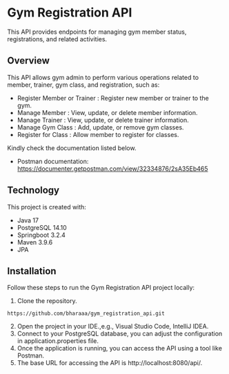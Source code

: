 # Gym Registration API

This API provides endpoints for managing gym member status, registrations, and related activities.

## Overview

This API allows gym admin to perform various operations related to member, trainer, gym class, and registration, such as:
- Register Member or Trainer : Register new member or trainer to the gym.
- Manage Member : View, update, or delete member information.
- Manage Trainer : View, update, or delete trainer information.
- Manage Gym Class : Add, update, or remove gym classes.
- Register for Class : Allow member to register for classes.

Kindly check the documentation listed below.
- Postman documentation: https://documenter.getpostman.com/view/32334876/2sA35Eb465

## Technology
This project is created with:
- Java 17
- PostgreSQL 14.10
- Springboot 3.2.4
- Maven 3.9.6
- JPA

## Installation
Follow these steps to run the Gym Registration API project locally:
1. Clone the repository.
```shell
https://github.com/bharaaa/gym_registration_api.git
```
2. Open the project in your IDE.,e.g., Visual Studio Code, IntelliJ IDEA.
3. Connect to your PostgreSQL database, you can adjust the configuration in application.properties file.
4. Once the application is running, you can access the API using a tool like Postman.
5. The base URL for accessing the API is http://localhost:8080/api/.